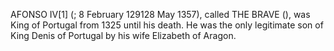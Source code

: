 AFONSO IV[1] (; 8 February 129128 May 1357), called THE BRAVE (), was King of Portugal from 1325 until his death. He was the only legitimate son of King Denis of Portugal by his wife Elizabeth of Aragon.

